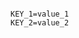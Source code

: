 <!-- usedin: [ _includes/_inlines/Deployment/common/env-vars/env-vars_assign-environment-variables-for-deployment-v1.md] -->

```

KEY_1=value_1
KEY_2=value_2

```
